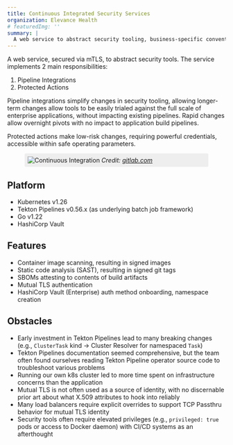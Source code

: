 ```yaml
---
title: Continuous Integrated Security Services
organization: Elevance Health
# featuredImg: ''
summary: |
  A web service to abstract security tooling, business-specific conventions
---
```


A web service, secured via mTLS, to abstract security tools. The service implements 2 main responsibilities:

1. Pipeline Integrations
2. Protected Actions

Pipeline integrations simplify changes in security tooling, allowing longer-term changes allow tools to be easily trialed against the full scale of enterprise applications, without impacting existing pipelines. Rapid changes allow overnight pivots with no impact to application build pipelines.

Protected actions make low-risk changes, requiring powerful credentials, accessible within safe operating parameters.

<figure style="background: #EEE; border-radius: 3px; padding: 0.5em;">
<img alt="Continuous Integration" src="/work/continuous-integration.png" />
<caption><em>Credit: <a href="https://about.gitlab.com/solutions/continuous-integration/" rel="nofollow">gitlab.com</a></em></caption>
</figure>

## Platform

- Kubernetes v1.26
- Tekton Pipelines v0.56.x (as underlying batch job framework)
- Go v1.22
- HashiCorp Vault

## Features

- Container image scanning, resulting in signed images
- Static code analysis (SAST), resulting in signed git tags
- SBOMs attesting to contents of build artifacts
- Mutual TLS authentication
- HashiCorp Vault (Enterprise) auth method onboarding, namespace creation

## Obstacles

- Early investment in Tekton Pipelines lead to many breaking changes (e.g., `ClusterTask` kind &rarr; Cluster Resolver for namespaced `Task`)
- Tekton Pipelines documentation seemed comprehensive, but the team often found ourselves reading Tekton Pipeline operator source code to troubleshoot various problems
- Running our own k8s cluster led to more time spent on infrastructure concerns than the application
- Mutual TLS is not often used as a source of identity, with no discernable prior art about what X.509 attributes to hook into reliably
- Many load balancers require explicit overrides to support TCP Passthru behavior for mutual TLS identity
- Security tools often require elevated privileges (e.g., `privileged: true` pods or access to Docker daemon) with CI/CD systems as an afterthought
